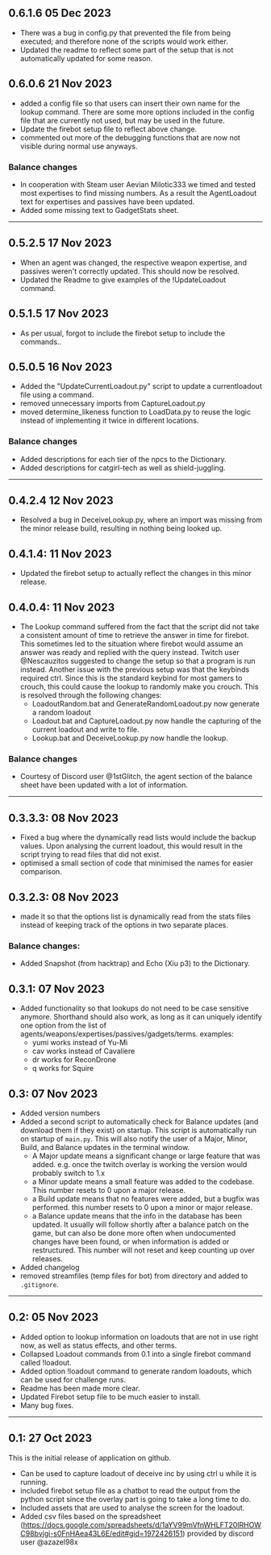 ## 0.6.1.6 05 Dec 2023
- There was a bug in config.py that prevented the file from being executed; and therefore none of the scripts would work either.
- Updated the readme to reflect some part of the setup that is not automatically updated for some reason. 


## 0.6.0.6 21 Nov 2023
- added a config file so that users can insert their own name for the lookup command. There are some more options included in the config file that are currently not used, but may be used in the future.
- Update the firebot setup file to reflect above change. 
- commented out more of the debugging functions that are now not visible during normal use anyways. 


### Balance changes
- In cooperation with Steam user Aevian Milotic333 we timed and tested most expertises to find missing numbers. As a result the AgentLoadout text for expertises and passives have been updated.
- Added some missing text to GadgetStats sheet.

___

## 0.5.2.5 17 Nov 2023
- When an agent was changed, the respective weapon expertise, and passives weren't correctly updated. This should now be resolved.
- Updated the Readme to give examples of the !UpdateLoadout command.


## 0.5.1.5 17 Nov 2023
- As per usual, forgot to include the firebot setup to include the commands..


## 0.5.0.5 16 Nov 2023
- Added the "UpdateCurrentLoadout.py" script to update a currentloadout file using a command. 
- removed unnecessary imports from CaptureLoadout.py
- moved determine_likeness function to LoadData.py to reuse the logic instead of implementing it twice in different locations.


### Balance changes
- Added descriptions for each tier of the npcs to the Dictionary. 
- Added descriptions for catgirl-tech as well as shield-juggling.

___

## 0.4.2.4 12 Nov 2023
- Resolved a bug in DeceiveLookup.py, where an import was missing from the minor release build, resulting in nothing being looked up. 


## 0.4.1.4: 11 Nov 2023
- Updated the firebot setup to actually reflect the changes in this minor release.

## 0.4.0.4: 11 Nov 2023
- The Lookup command suffered from the fact that the script did not take a consistent amount of time to retrieve the answer in time for firebot. This sometimes led to the situation where firebot would assume an answer was ready and replied with the query instead. Twitch user @Nescauzitos suggested to change the setup so that a program is run instead. Another issue with the previous setup was that the keybinds required ctrl. Since this is the standard keybind for most gamers to crouch, this could cause the lookup to randomly make you crouch. This is resolved through the following changes:
    - LoadoutRandom.bat and GenerateRandomLoadout.py now generate a random loadout
    - Loadout.bat and CaptureLoadout.py now handle the capturing of the current loadout and write to file.
    - Lookup.bat and DeceiveLookup.py now handle the lookup. 

### Balance changes
- Courtesy of Discord user @1stGlitch, the agent section of the balance sheet have been updated with a lot of information.

___

## 0.3.3.3: 08 Nov 2023
- Fixed a bug where the dynamically read lists would include the backup values. Upon analysing the current loadout, this would result in the script trying to read files that did not exist.
- optimised a small section of code that minimised the names for easier comparison.

## 0.3.2.3: 08 Nov 2023
- made it so that the options list is dynamically read from the stats files instead of keeping track of the options in two separate places.

### Balance changes:
- Added Snapshot (from hacktrap) and Echo (Xiu p3) to the Dictionary.


## 0.3.1: 07 Nov 2023
- Added functionality so that lookups do not need to be case sensitive anymore. Shorthand should also work, as long as it can uniquely identify one option from the list of agents/weapons/expertises/passives/gadgets/terms. examples:
    - yumi works instead of Yu-Mi
    - cav works instead of Cavaliere
    - dr works for ReconDrone
    - q works for Squire 


## 0.3: 07 Nov 2023
- Added version numbers
- Added a second script to automatically check for Balance updates (and download them if they exist) on startup. This script is automatically run on startup of `main.py`. This will also notify the user of a Major, Minor, Build, and Balance updates in the terminal window.
    - A Major update means a significant change or large feature that was added. e.g. once the twitch overlay is working the version would probably switch to 1.x
    - a Minor update means a small feature was added to the codebase. This number resets to 0 upon a major release.
    - a Build update means that no features were added, but a bugfix was performed. this number resets to 0 upon a minor or major release.
    - a Balance update means that the info in the database has been updated. It usually will follow shortly after a balance patch on the game, but can also be done more often when undocumented changes have been found, or when information is added or restructured. This number will not reset and keep counting up over releases.
- Added changelog
- removed streamfiles (temp files for bot) from directory and added to `.gitignore`.

___

## 0.2: 05 Nov 2023
- Added option to lookup information on loadouts that are not in use right now, as well as status effects, and other terms.
- Collapsed Loadout commands from 0.1 into a single firebot command called !loadout.
- Added option !loadout command to generate random loadouts, which can be used for challenge runs.
- Readme has been made more clear.
- Updated Firebot setup file to be much easier to install.
- Many bug fixes.

___

## 0.1: 27 Oct 2023
This is the initial release of application on github.
- Can be used to capture loadout of deceive inc by using ctrl u while it is running.
- included firebot setup file as a chatbot to read the output from the python script since the overlay part is going to take a long time to do.
- Included assets that are used to analyse the screen for the loadout. 
- Added csv files based on the spreadsheet (https://docs.google.com/spreadsheets/d/1aYV99mVfnWHLFT20lRHOWC98bvjgi-s0FnHAea43L6E/edit#gid=1972426151) provided by discord user @azazel98x 